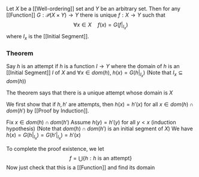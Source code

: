 Let $X$ be a [[Well-ordering]] set and $Y$ be an arbitrary set.
Then for any [[Function]] $G:\mathcal{P}(X\times Y)\to Y$ there is unique $f:X\to Y$ such that
$$
\forall x\in X\quad %quad
f(x)=G(f|_{I_{x}})
$$
where $I_{x}$ is the [[Initial Segment]].

### Theorem
Say $h$ is an attempt if $h$ is a function $I\to Y$ where the domain of $h$ is an [[Initial Segment]] $I$ of $X$ and $\forall x\in dom(h)$, $h(x)=G(h|_{I_{x}})$
(Note that $I_{x}\subseteq dom(h)$)

The theorem says that there is a unique attempt whose domain is $X$ 

We first show that if $h,h'$ are attempts, then $h(x)=h'(x)$ for all $x\in dom(h)\cap dom(h')$ by [[Proof by Induction]].

Fix $x\in dom(h)\cap dom(h')$
Assume $h(y)=h'(y)$ for all $y<x$ (induction hypothesis)
(Note that $dom(h)\cap dom(h')$ is an initial segment of $X$)
We have $h(x)=G(h|_{I_{x}})=G(h'|_{I_{x}})=h'(x)$

To complete the proof existence, we let 
$$
f=\bigcup \{ h:h\text{ is an attempt} \}
$$
Now just check that this is a [[Function]] and find its domain
